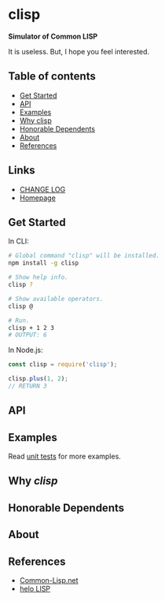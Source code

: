 #	clisp
__Simulator of Common LISP__

It is useless. But, I hope you feel interested.

##	Table of contents

*	[Get Started](#get-started)
*	[API](#api)
* 	[Examples](#examples)
*	[Why clisp](#why-clisp)
*	[Honorable Dependents](#honorable-dependents)
*	[About](#about)
*	[References](#references)

##	Links

*	[CHANGE LOG](./CHANGELOG.md)
*	[Homepage](https://github.com/YounGoat/clisp)

##	Get Started

In CLI:
```bash
# Global command "clisp" will be installed.
npm install -g clisp

# Show help info.
clisp ?

# Show available operators.
clisp @

# Run.
clisp + 1 2 3
# OUTPUT: 6
```

In Node.js: 
```javascript
const clisp = require('clisp');

clisp.plus(1, 2); 
// RETURN 3
```

##	API

##  Examples

Read [unit tests](./test/) for more examples.

##  Why *clisp*

##  Honorable Dependents

##  About

##  References

*   [Common-Lisp.net](https://common-lisp.net)
*	[helo LISP](https://github.com/YounGoat/helo/tree/master/LISP)